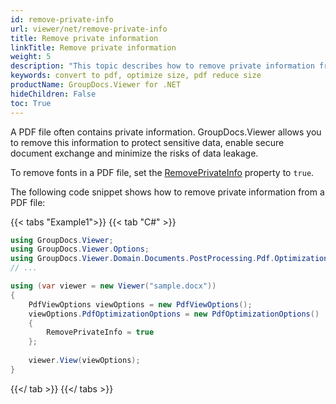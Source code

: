 ```yaml
---
id: remove-private-info
url: viewer/net/remove-private-info
title: Remove private information
linkTitle: Remove private information
weight: 5
description: "This topic describes how to remove private information from a PDF file using the GroupDocs.Viewer .NET API (C#)."
keywords: convert to pdf, optimize size, pdf reduce size
productName: GroupDocs.Viewer for .NET
hideChildren: False
toc: True
---
```

A PDF file often contains private information. GroupDocs.Viewer allows you to remove this information to protect sensitive data, enable secure document exchange and minimize the risks of data leakage.

To remove fonts in a PDF file, set the [RemovePrivateInfo](https://reference.groupdocs.com/viewer/net/groupdocs.viewer.options/pdfoptimizationoptions/removeprivateinfo/) property to `true`.

The following code snippet shows how to remove private information from a PDF file:

{{< tabs "Example1">}}
{{< tab "C#" >}}
```csharp
using GroupDocs.Viewer;
using GroupDocs.Viewer.Options;
using GroupDocs.Viewer.Domain.Documents.PostProcessing.Pdf.Optimization;
// ...

using (var viewer = new Viewer("sample.docx"))
{
    PdfViewOptions viewOptions = new PdfViewOptions();
    viewOptions.PdfOptimizationOptions = new PdfOptimizationOptions()
    {
        RemovePrivateInfo = true
    };
     
    viewer.View(viewOptions);
}
```
{{</ tab >}}
{{</ tabs >}}


